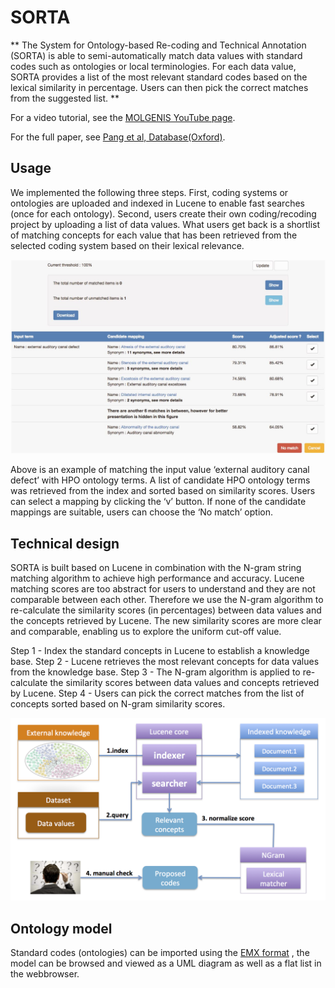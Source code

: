 # SORTA
**
The System for Ontology-based Re-coding and Technical Annotation (SORTA) is able to semi-automatically match data values with standard codes such as ontologies or local terminologies. For each data value, SORTA provides a list of the most relevant standard codes based on the lexical similarity in percentage. Users can then pick the correct matches from the suggested list.
**

For a video tutorial, see the [MOLGENIS YouTube page](https://www.youtube.com/watch?v=Wq81S-jR3l8).

For the full paper, see [Pang et al, Database(Oxford)](http://database.oxfordjournals.org/content/2015/bav089.full). 

## Usage
We implemented the following three steps. First, coding systems or ontologies are uploaded and indexed in Lucene to enable fast searches (once for each ontology). Second, users create their own coding/recoding project by uploading a list of data values. What users get back is a shortlist of matching concepts for each value that has been retrieved from the selected coding system based on their lexical relevance.


![SORTA example](../images/sorta_example.jpg?raw=true, "sorta/example")

Above is an example of matching the input value ‘external auditory canal defect’ with HPO ontology terms. A list of candidate HPO ontology terms was retrieved from the index and sorted based on similarity scores. Users can select a mapping by clicking the ‘v’ button. If none of the candidate mappings are suitable, users can choose the ‘No match’ option.

## Technical design

SORTA is built based on Lucene in combination with the N-gram string matching algorithm to achieve high performance and accuracy. Lucene matching scores are too abstract for users to understand and they are not comparable between each other. Therefore we use the N-gram algorithm to re-calculate the similarity scores (in percentages) between data values and the concepts retrieved by Lucene. The new similarity scores are more clear and comparable, enabling us to explore the uniform cut-off value.

Step 1 - Index the standard concepts in Lucene to establish a knowledge base.
Step 2 - Lucene retrieves the most relevant concepts for data values from the knowledge base.
Step 3 - The N-gram algorithm is applied to re-calculate the similarity scores between data values and concepts retrieved by Lucene.
Step 4 - Users can pick the correct matches from the list of concepts sorted based on N-gram similarity scores.
 

![SORTA design](../images/sorta_design.png?raw=true, "sorta/design")
 

## Ontology model

Standard codes (ontologies) can be imported using the [EMX format](ref-emx) , the model can be browsed and viewed as a UML diagram as well as a flat list in the webbrowser. 

